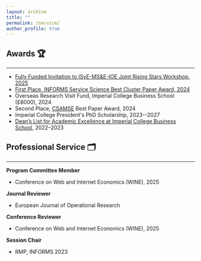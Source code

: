 ```yaml
---
layout: archive
title: ""
permalink: /service/
author_profile: true
---
```






## Awards 🏆
------------- 

- [Fully Funded Invitation to ISyE-MS&E-IOE Joint Rising Stars Workshop, 2025](https://sites.gatech.edu/risingstars-isye-mse-ioe/)
- [First Place, INFORMS Service Science Best Cluster Paper Award, 2024](https://www.informs.org/Recognizing-Excellence/Community-Prizes/Service-Science-Section/Best-Cluster-Paper-Award)
- Overseas Research Visit Fund, Imperial College Business School (£8000), 2024 
- Second Place, [CSAMSE](https://csamse2024.xmu.edu.cn/Committee/Best_Paper_Award_Committee.htm) Best Paper Award, 2024
- Imperial College President's PhD Scholarship, 2023--2027
- [Dean’s List for Academic Excellence at Imperial College Business School](https://www.imperial.ac.uk/business-school/about-us/deans-list/), 2022–2023



## Professional Service 🗂️
--------

**Program Committee Member**
  - Conference on Web and Internet Economics (WINE), 2025

**Journal Reviewer**
  - European Journal of Operational Research

**Conference Reviewer**
  - Conference on Web and Internet Economics (WINE), 2025

**Session Chair**
  - RMP, INFORMS 2023













